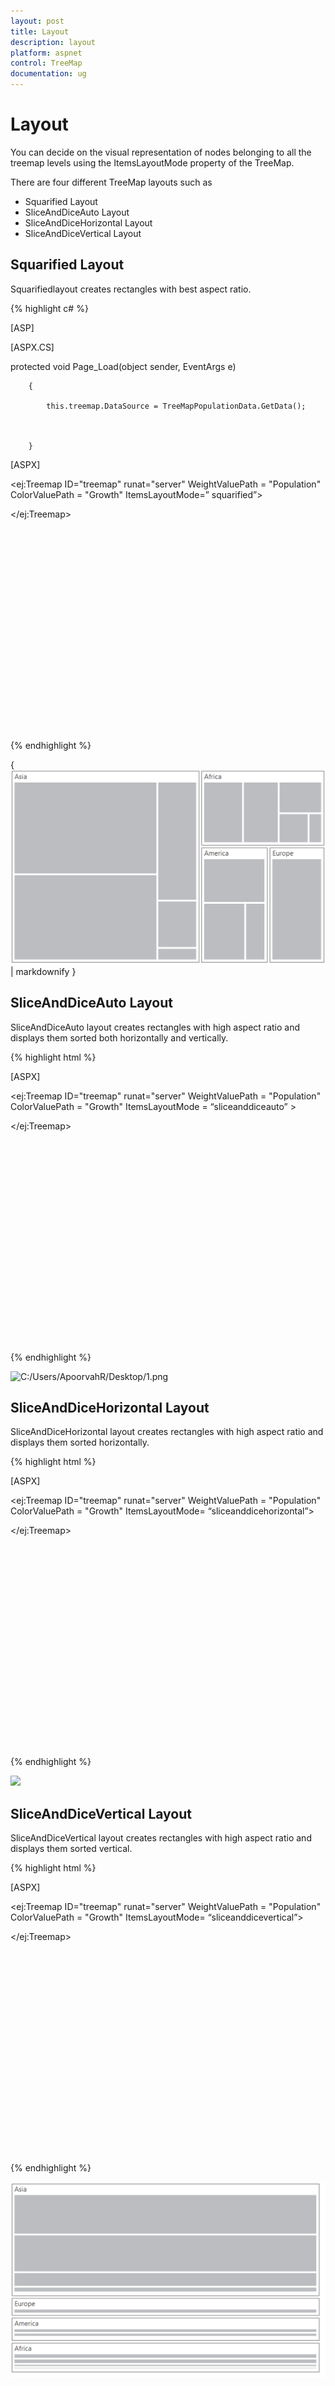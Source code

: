 ```yaml
---
layout: post
title: Layout
description: layout
platform: aspnet
control: TreeMap
documentation: ug
---
```


# Layout

You can decide on the visual representation of nodes belonging to all the treemap levels using the ItemsLayoutMode property of the TreeMap.

There are four different TreeMap layouts such as

* Squarified Layout
* SliceAndDiceAuto Layout
* SliceAndDiceHorizontal Layout
* SliceAndDiceVertical Layout

## Squarified Layout

Squarifiedlayout creates rectangles with best aspect ratio.




{% highlight c# %}

[ASP]

[ASPX.CS]

  protected void Page_Load(object sender, EventArgs e)

        {

            this.treemap.DataSource = TreeMapPopulationData.GetData();



        }

[ASPX]



<div style="min-height:404px">

<ej:Treemap ID="treemap" runat="server" WeightValuePath = "Population" ColorValuePath = "Growth" ItemsLayoutMode=” squarified”>



</ej:Treemap>

</div>


{% endhighlight %}



{ ![](Layout_images/Layout_img1.png) | markdownify }



## SliceAndDiceAuto Layout

SliceAndDiceAuto layout creates rectangles with high aspect ratio and displays them sorted both horizontally and vertically.






{% highlight html %}

[ASPX]



<div style="min-height:404px">

<ej:Treemap ID="treemap" runat="server" WeightValuePath = "Population" ColorValuePath = "Growth" ItemsLayoutMode = “sliceanddiceauto” >



</ej:Treemap>

</div> 


{% endhighlight %}

 ![C:/Users/ApoorvahR/Desktop/1.png](Layout_images/Layout_img2.png) 



## SliceAndDiceHorizontal Layout

SliceAndDiceHorizontal layout creates rectangles with high aspect ratio and displays them sorted horizontally.




{% highlight html %}

 [ASPX]

<div style="min-height:404px">

<ej:Treemap ID="treemap" runat="server" WeightValuePath = "Population" ColorValuePath = "Growth" ItemsLayoutMode= “sliceanddicehorizontal”>



</ej:Treemap>

</div> 



{% endhighlight %}


 ![](Layout_images/Layout_img3.png) 



## SliceAndDiceVertical Layout

SliceAndDiceVertical layout creates rectangles with high aspect ratio and displays them sorted vertical.




{% highlight html %}

[ASPX]

<div style="min-height:404px">

<ej:Treemap ID="treemap" runat="server" WeightValuePath = "Population" ColorValuePath = "Growth" ItemsLayoutMode= “sliceanddicevertical”>

</ej:Treemap>

</div> 



{% endhighlight  %}


![](Layout_images/Layout_img4.png) 



